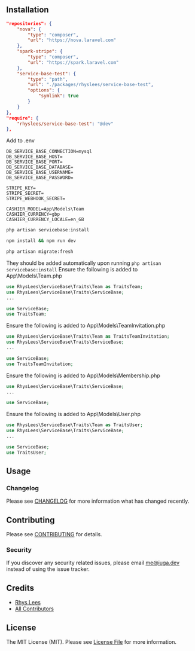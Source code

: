
## Installation

```json
"repositories": {
    "nova": {
        "type": "composer",
        "url": "https://nova.laravel.com"
    },
    "spark-stripe": {
        "type": "composer",
        "url": "https://spark.laravel.com"
    },
    "service-base-test": {
        "type": "path",
        "url": "./packages/rhyslees/service-base-test",
        "options": {
            "symlink": true
        }
    }
},
"require": {
    "rhyslees/service-base-test": "@dev"
},
```

Add to .env
```env
DB_SERVICE_BASE_CONNECTION=mysql
DB_SERVICE_BASE_HOST=
DB_SERVICE_BASE_PORT=
DB_SERVICE_BASE_DATABASE=
DB_SERVICE_BASE_USERNAME=
DB_SERVICE_BASE_PASSWORD=

STRIPE_KEY=
STRIPE_SECRET=
STRIPE_WEBHOOK_SECRET=

CASHIER_MODEL=App\Models\Team
CASHIER_CURRENCY=gbp
CASHIER_CURRENCY_LOCALE=en_GB
```

```bash
php artisan servicebase:install

npm install && npm run dev

php artisan migrate:fresh
```

They should be added automatically upon running `php artisan servicebase:install`
Ensure the following is added to App\Models\Team.php
```php
use RhysLees\ServiceBase\Traits\Team as TraitsTeam;
use RhysLees\ServiceBase\Traits\ServiceBase;
...

use ServiceBase;
use TraitsTeam;
```

Ensure the following is added to App\Models\TeamInvitation.php
```php
use RhysLees\ServiceBase\Traits\Team as TraitsTeamInvitation;
use RhysLees\ServiceBase\Traits\ServiceBase;
...

use ServiceBase;
use TraitsTeamInvitation;
```

Ensure the following is added to App\Models\Membership.php
```php
use RhysLees\ServiceBase\Traits\ServiceBase;
...

use ServiceBase;
```

Ensure the following is added to App\Models\User.php
```php
use RhysLees\ServiceBase\Traits\Team as TraitsUser;
use RhysLees\ServiceBase\Traits\ServiceBase;
...

use ServiceBase;
use TraitsUser;
```



## Usage


### Changelog

Please see [CHANGELOG](CHANGELOG.md) for more information what has changed recently.

## Contributing

Please see [CONTRIBUTING](CONTRIBUTING.md) for details.

### Security

If you discover any security related issues, please email me@iuga.dev instead of using the issue tracker.

## Credits

- [Rhys Lees](https://github.com/rhyslees)
- [All Contributors](../../contributors)

## License

The MIT License (MIT). Please see [License File](LICENSE.md) for more information.
